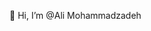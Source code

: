 👋 Hi, I’m @Ali Mohammadzadeh
<!---
alimohammadzadeh1389/alimohammadzadeh1389 is a ✨ special ✨ repository because its `README.md` (this file) appears on your GitHub profile.
You can click the Preview link to take a look at your changes.
--->
